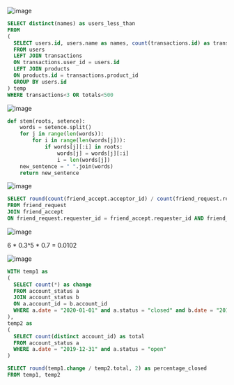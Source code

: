 ![image](https://user-images.githubusercontent.com/76275089/184062202-c227d555-795b-4cf1-b903-631fb36122a7.png)

```SQL
SELECT distinct(names) as users_less_than
FROM 
(
  SELECT users.id, users.name as names, count(transactions.id) as transactions, sum(transactions.quantity\*products.price) as totals
  FROM users
  LEFT JOIN transactions 
  ON transactions.user_id = users.id
  LEFT JOIN products
  ON products.id = transactions.product_id
  GROUP BY users.id
) temp
WHERE transactions<3 OR totals<500
```

![image](https://user-images.githubusercontent.com/76275089/184286197-a8b0c4a0-8e5a-4e1a-b3a8-b79cbf3a4776.png)

```python
def stem(roots, setence):
    words = setence.split()
    for j in range(len(words)):
        for i in range(len(words[j])):
            if words[j][:i] in roots:
                words[j] = words[j][:i] 
                i = len(words[j])           
    new_sentence = " ".join(words)
    return new_sentence
```

![image](https://user-images.githubusercontent.com/76275089/184458214-a379453f-8df7-48af-a770-e60aff4e9d72.png)

```SQL
SELECT round(count(friend_accept.acceptor_id) / count(friend_request.requester_id), 4)
FROM friend_request
JOIN friend_accept
ON friend_request.requester_id = friend_accept.requester_id AND friend_request.requested_id = friend_accept.acceptor_id
```

![image](https://user-images.githubusercontent.com/76275089/184553413-2016f095-211d-4846-8dc3-11a156a59c17.png)

6 * 0.3^5 * 0.7 = 0.0102


![image](https://user-images.githubusercontent.com/76275089/184553578-d916b5ff-26cd-471d-a763-a6c86dcabcfc.png)

```SQL
WITH temp1 as
(
  SELECT count(*) as change
  FROM account_status a
  JOIN account_status b
  ON a.account_id = b.account_id
  WHERE a.date = "2020-01-01" and a.status = "closed" and b.date = "2019-12-31" and b.status = "open"
),
temp2 as
(
  SELECT count(distinct account_id) as total
  FROM account_status a
  WHERE a.date = "2019-12-31" and a.status = "open"
)

SELECT round(temp1.change / temp2.total, 2) as percentage_closed
FROM temp1, temp2
```






